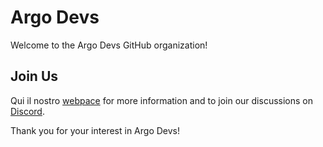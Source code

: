 # Argo Devs

Welcome to the Argo Devs GitHub organization! 

## Join Us

Qui il nostro [webpace](https://www.preview.argostudioadv.com) for more information and to join our discussions on [Discord](https://discord.gg/argodevs).

Thank you for your interest in Argo Devs!
